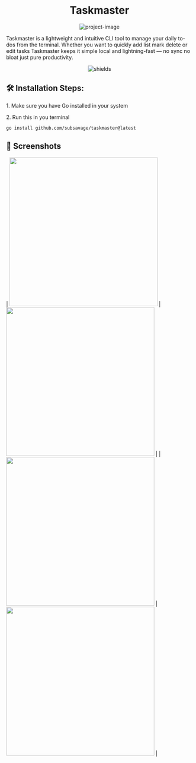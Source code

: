 <h1 align="center" id="title">Taskmaster</h1>

<p align="center"><img src="https://socialify.git.ci/subsavage/Taskmaster/image?custom_description=A+fast+and+minimal+command-line+task+manager+built+with+Go.&amp;description=1&amp;font=Raleway&amp;language=1&amp;name=1&amp;owner=1&amp;pattern=Formal+Invitation&amp;theme=Dark" alt="project-image"></p>

<p id="description">Taskmaster is a lightweight and intuitive CLI tool to manage your daily to-dos from the terminal. Whether you want to quickly add list mark delete or edit tasks Taskmaster keeps it simple local and lightning-fast — no sync no bloat just pure productivity.</p>

<p align="center"><img src="https://img.shields.io/badge/Go-00ADD8?logo=Go&amp;logoColor=white&amp;style=for-the-badge" alt="shields"></p>

<h2>🛠️ Installation Steps:</h2>

<p>1. Make sure you have Go installed in your system</p>

<p>2. Run this in you terminal</p>

```
go install github.com/subsavage/taskmaster@latest
```

<h2>📱 Screenshots</h2>

| <img src="https://github.com/user-attachments/assets/7d7328e3-7a93-4889-9aca-944d560271be" width="400"/> | <img src="https://github.com/user-attachments/assets/b8e921e6-1ca7-4cf6-9c80-694624789027" width="400"/> |
| <img src="https://github.com/user-attachments/assets/8ef4ee14-808f-409d-ae95-7ea48b721ac6" width="400"/> | <img src="https://github.com/user-attachments/assets/af0bc09a-d9a0-41bd-af84-f605e359343e" width="400"/> |

